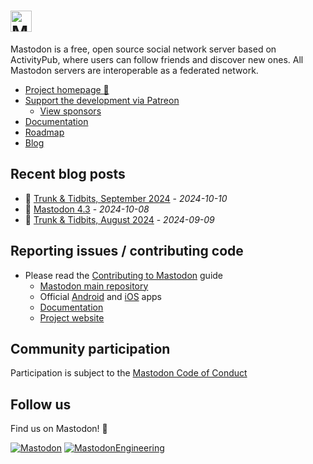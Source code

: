 <h1><picture>
  <source media="(prefers-color-scheme: dark)" srcset="https://raw.githubusercontent.com/mastodon/mastodon/main/lib/assets/wordmark.dark.png">
  <source media="(prefers-color-scheme: light)" srcset="https://raw.githubusercontent.com/mastodon/mastodon/main/lib/assets/wordmark.light.png">
  <img alt="Mastodon" src="https://github.com/mastodon/mastodon/raw/mainlib/assets/wordmark.light.png?raw=true" height="34">
</picture></h1>

Mastodon is a free, open source social network server based on ActivityPub, where users can follow friends and discover new ones. All Mastodon servers are interoperable as a federated network.

- [Project homepage 🐘](https://joinmastodon.org)
- [Support the development via Patreon](https://www.patreon.com/mastodon)
  - [View sponsors](https://joinmastodon.org/sponsors)
- [Documentation](https://docs.joinmastodon.org)
- [Roadmap](https://joinmastodon.org/roadmap)
- [Blog](https://blog.joinmastodon.org)

## Recent blog posts

<!-- BLOG-POST-LIST:START -->
- :newspaper: [Trunk & Tidbits, September 2024](https://blog.joinmastodon.org/2024/10/trunk-tidbits-september-2024/) - *2024-10-10*
- :newspaper: [Mastodon 4.3](https://blog.joinmastodon.org/2024/10/mastodon-4.3/) - *2024-10-08*
- :newspaper: [Trunk & Tidbits, August 2024](https://blog.joinmastodon.org/2024/09/trunk-tidbits-august-2024/) - *2024-09-09*
<!-- BLOG-POST-LIST:END -->

## Reporting issues / contributing code

- Please read the [Contributing to Mastodon](https://github.com/mastodon/.github/blob/main/CONTRIBUTING.md) guide
  - [Mastodon main repository](https://github.com/mastodon/mastodon/issues)
  - Official [Android](https://github.com/mastodon/mastodon-android/issues) and [iOS](https://github.com/mastodon/mastodon-ios/issues) apps
  - [Documentation](https://github.com/mastodon/documentation/issues)
  - [Project website](https://github.com/mastodon/joinmastodon/issues)

## Community participation

Participation is subject to the [Mastodon Code of Conduct](https://github.com/mastodon/.github/blob/main/CODE_OF_CONDUCT.md)

## Follow us

Find us on Mastodon! 🙂

[![Mastodon](https://img.shields.io/badge/Mastodon%20-%231DA1F2.svg?&style=flat-square&logo=mastodon&logoColor=white&color=6364FF)](https://mastodon.social/@mastodon) [![MastodonEngineering](https://img.shields.io/badge/MastodonEngineering%20-%231DA1F2.svg?&style=flat-square&logo=mastodon&logoColor=white&color=6364FF)](https://mastodon.social/@MastodonEngineering)
